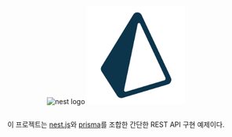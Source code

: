 <p style="text-align: center">
  <img src="https://nestjs.com/img/logo-small.svg" width="200" alt="nest logo" />
  <img src="assets/images/prisma_icon.png" width="200" alt="prisma logo" />
</p>

<div style="display: flex; justify-content: center; align-items: center;">
    <p>
        이 프로젝트는 <a href="https://nestjs.com/" target="_blank">nest.js</a>와 <a href="https://www.prisma.io/" target="_blank">prisma</a>를 조합한 간단한 REST API 구현 예제이다.
    </p>
</div>